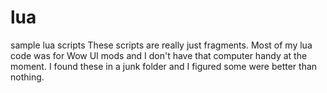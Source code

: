 lua
===

sample lua scripts
These scripts are really just fragments.  Most of my lua code was for Wow UI mods and I don't have that 
computer handy at the moment.  I found these in a junk folder and I figured some were better than nothing.
